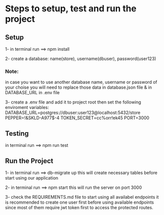 # Steps to setup, test and run the project

## Setup

1- in terminal run ==> npm install

2- create a database: name(store), username(dbuser), password(user123)

### Note:

in case you want to use another database name, username or password of your choise you will need to replace those data in database.json file & in DATABASE_URL in .env file

3- create a .env file and add it to project root then set the following enviroment variables:
DATABASE_URL=postgres://dbuser:user123@localhost:5432/store
PEPPER=!&SKLD-A977$-4
TOKEN_SECRET=cc%orr!ek45
PORT=3000

## Testing

in terminal run ==> npm run test

## Run the Project

1- in terminal run ==> db-migrate up
this will create necessary tables before start using our application

2- in terminal run ==> npm start
this will run the server on port 3000

3- check the REQUIREMENTS.md file to start using all availabel endpoints
it is recommended to create one user first before using available endpoints since most of them require jwt token first to access the protected routes.
